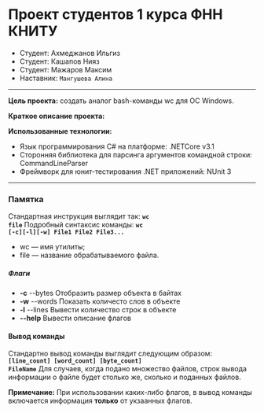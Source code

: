 # Проект студентов 1 курса ФНН КНИТУ
* Студент: Ахмеджанов Ильгиз
* Студент: Кашапов Нияз
* Студент: Мажаров Максим
* Наставник: <code>Мангушева Алина</code>
____
**Цель проекта:** создать аналог bash-команды wc для ОС Windows.

**Краткое описание проекта:**
 
**Использованные технологии:**
  * Язык программирования C# на платформе: .NETCore v3.1
  * Сторонняя библиотека для парсинга аргументов командной строки: CommandLineParser
  * Фреймворк для юнит-тестирования .NET приложений: NUnit 3
____
### Памятка
Стандартная инструкция выглядит так:
<strong><code>wc file</code></strong>
Подробный синтаксис команды:
<strong><code>wc [-c][-l][-w] File1 File2 File3...</code></strong>

- wc — имя утилиты;
- file — название обрабатываемого файла.

##### Флаги
  - **-c**	--bytes	Отобразить размер объекта в байтах
  - **-w**	--words	Показать количесто слов в объекте
  - **-l**	--lines	Вывести количество строк в объекте
  - **--help** Вывести описание флагов
  
#### Вывод команды
Стандартно вывод команды выглядит следующим образом:
<strong><code>[line_count] [word_count] [byte_count] FileName</code></strong>
Для случаев, когда подано множество файлов, строк вывода информации о файле будет столько же, сколько и поданных файлов.

**Примечание:** При использовании каких-либо флагов, в вывод команды включается информация **только** от укзаанных флагов. 
